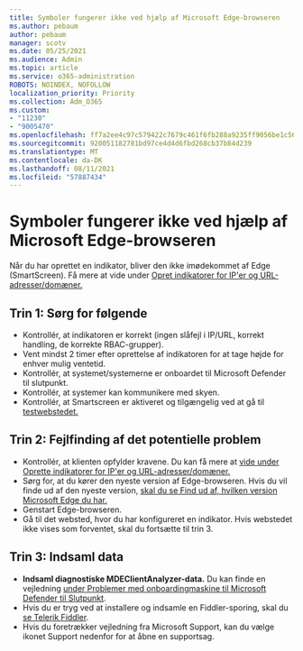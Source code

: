 ```yaml
---
title: Symboler fungerer ikke ved hjælp af Microsoft Edge-browseren
ms.author: pebaum
author: pebaum
manager: scotv
ms.date: 05/25/2021
ms.audience: Admin
ms.topic: article
ms.service: o365-administration
ROBOTS: NOINDEX, NOFOLLOW
localization_priority: Priority
ms.collection: Adm_O365
ms.custom:
- "11230"
- "9005470"
ms.openlocfilehash: ff7a2ee4c97c579422c7679c461f6fb288a9235ff9056be1c56e80b1d6379723
ms.sourcegitcommit: 920051182781bd97ce4d4d6fbd268cb37b84d239
ms.translationtype: MT
ms.contentlocale: da-DK
ms.lasthandoff: 08/11/2021
ms.locfileid: "57887434"
---
```

# <a name="indicators-dont-work-using-edge-browser"></a>Symboler fungerer ikke ved hjælp af Microsoft Edge-browseren

Når du har oprettet en indikator, bliver den ikke imødekommet af Edge (SmartScreen). Få mere at vide under [Opret indikatorer for IP'er og URL-adresser/domæner.](https://docs.microsoft.com/microsoft-365/security/defender-endpoint/indicator-ip-domain)

## <a name="step-1-ensure-the-following"></a>Trin 1: Sørg for følgende

- Kontrollér, at indikatoren er korrekt (ingen slåfejl i IP/URL, korrekt handling, de korrekte RBAC-grupper).
- Vent mindst 2 timer efter oprettelse af indikatoren for at tage højde for enhver mulig ventetid.
- Kontrollér, at systemet/systemerne er onboardet til Microsoft Defender til slutpunkt.
- Kontrollér, at systemer kan kommunikere med skyen.
- Kontrollér, at Smartscreen er aktiveret og tilgængelig ved at gå til [testwebstedet.](https://demo.smartscreen.msft.net)

## <a name="step-2-troubleshoot-the-potential-issue"></a>Trin 2: Fejlfinding af det potentielle problem

- Kontrollér, at klienten opfylder kravene. Du kan få mere at [vide under Oprette indikatorer for IP'er og URL-adresser/domæner.](https://docs.microsoft.com/microsoft-365/security/defender-endpoint/indicator-ip-domain)
- Sørg for, at du kører den nyeste version af Edge-browseren. Hvis du vil finde ud af den nyeste version, [skal du se Find ud af, hvilken version Microsoft Edge du har.](https://support.microsoft.com/microsoft-edge/find-out-which-version-of-microsoft-edge-you-have-c726bee8-c42e-e472-e954-4cf5123497eb)
- Genstart Edge-browseren.
- Gå til det websted, hvor du har konfigureret en indikator. Hvis webstedet ikke vises som forventet, skal du fortsætte til trin 3. 

## <a name="step-3-collect-data"></a>Trin 3: Indsaml data

- **Indsaml diagnostiske MDEClientAnalyzer-data.** Du kan finde en vejledning [under Problemer med onboardingmaskine til Microsoft Defender til Slutpunkt](issues-with-onboarding-machines.md).
- Hvis du er tryg ved at installere og indsamle en Fiddler-sporing, skal du [se Telerik Fiddler](http://www.telerik.com/fiddler).
- Hvis du foretrækker vejledning fra Microsoft Support, kan du vælge ikonet Support nedenfor for at åbne en supportsag.
